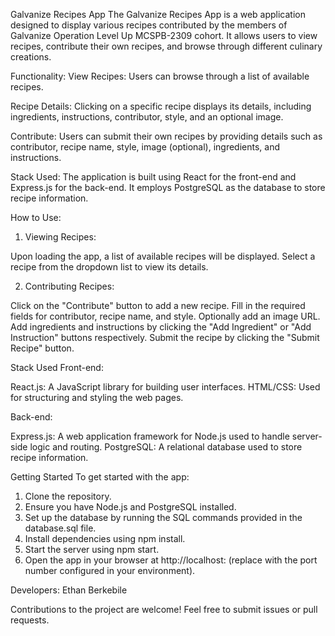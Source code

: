 Galvanize Recipes App
The Galvanize Recipes App is a web application designed to display various recipes contributed by the members of Galvanize Operation Level Up MCSPB-2309 cohort. It allows users to view recipes, contribute their own recipes, and browse through different culinary creations.

Functionality:
View Recipes: Users can browse through a list of available recipes.

Recipe Details: Clicking on a specific recipe displays its details, including ingredients, instructions, contributor, style, and an optional image.

Contribute: Users can submit their own recipes by providing details such as contributor, recipe name, style, image (optional), ingredients, and instructions.

Stack Used: The application is built using React for the front-end and Express.js for the back-end. It employs PostgreSQL as the database to store recipe information.

How to Use:

1. Viewing Recipes:

Upon loading the app, a list of available recipes will be displayed.
Select a recipe from the dropdown list to view its details.

2. Contributing Recipes:

Click on the "Contribute" button to add a new recipe.
Fill in the required fields for contributor, recipe name, and style.
Optionally add an image URL.
Add ingredients and instructions by clicking the "Add Ingredient" or "Add Instruction" buttons respectively.
Submit the recipe by clicking the "Submit Recipe" button.

Stack Used
Front-end:

React.js: A JavaScript library for building user interfaces.
HTML/CSS: Used for structuring and styling the web pages.

Back-end:

Express.js: A web application framework for Node.js used to handle server-side logic and routing.
PostgreSQL: A relational database used to store recipe information.

Getting Started
To get started with the app:

1. Clone the repository.
2. Ensure you have Node.js and PostgreSQL installed.
3. Set up the database by running the SQL commands provided in the database.sql file.
4. Install dependencies using npm install.
5. Start the server using npm start.
6. Open the app in your browser at http://localhost:<PORT> (replace <PORT> with the port number configured in your environment).

Developers: Ethan Berkebile

Contributions to the project are welcome! Feel free to submit issues or pull requests.
